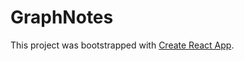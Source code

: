 # GraphNotes

This project was bootstrapped with [Create React App](https://github.com/facebook/create-react-app).

